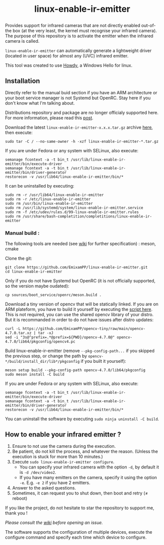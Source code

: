 # <p align=center>linux-enable-ir-emitter</p>

Provides support for infrared cameras that are not directly enabled out-of-the box (at the very least, the kernel must recognise your infrared camera). The purpose of this repository is to activate the emitter when the infrared camera is called.

`linux-enable-ir-emitter` can automatically generate a lightweight driver (located in user space) for almost any (UVC) infrared emitter.

This tool was created to use [Howdy](https://github.com/boltgolt/howdy), a Windows Hello for linux.

## Installation
Directly refer to the manual buid section if you have an ARM architecture or your boot service manager is not Systemd but OpenRC. Stay here if you don't know what I'm talking about.

Distributions repository and package are no longer officialy supported here.
For more information, please read this [post](https://github.com/EmixamPP/linux-enable-ir-emitter/wiki/About-distributions-repository). 
 
Download the latest `linux-enable-ir-emitter-x.x.x.tar.gz` archive [here](https://github.com/EmixamPP/linux-enable-ir-emitter/releases/latest), then execute:
```
sudo tar -C / --no-same-owner -h -xzf linux-enable-ir-emitter-*.tar.gz
```

If you are under Fedora or any system with SELinux, also execute: 
```
semanage fcontext -a -t bin_t /usr/lib/linux-enable-ir-emitter/bin/execute-driver
semanage fcontext -a -t bin_t /usr/lib/linux-enable-ir-emitter/bin/driver-generator
restorecon -v /usr/lib64/linux-enable-ir-emitter/bin/*
```

It can be uninstalled by executing:
```
sudo rm -r /usr/lib64/linux-enable-ir-emitter
sudo rm -r /etc/linux-enable-ir-emitter
sudo rm /usr/bin/linux-enable-ir-emitter
sudo rm /usr/lib/systemd/system/linux-enable-ir-emitter.service
sudo rm -f /etc/udev/rules.d/99-linux-enable-ir-emitter.rules
sudo rm /usr/share/bash-completition/completitions/linux-enable-ir-emitter
```

### Manual build :
The following tools are needed (see [wiki](https://github.com/EmixamPP/linux-enable-ir-emitter/wiki/Requirements) for further specification) : meson, cmake

Clone the git:
```
git clone https://github.com/EmixamPP/linux-enable-ir-emitter.git
cd linux-enable-ir-emitter
```

Only if you do not have Systemd but OpenRC (it is not officially supported, so the version maybe oudated):
```
cp sources/boot_service/openrc/meson.build .
```

Download a tiny version of opencv that will be statically linked. If you are on ARM plateform, you have to build it yourself by executing the [script here](https://github.com/EmixamPP/opencv-tiny/blob/main/build_opencv.sh). This is not required, you can use the shared opencv library of your distro. But it is recommanded in order to do not have issues after distro updates:
```
curl -L https://github.com/EmixamPP/opencv-tiny/raw/main/opencv-4.7.0.tar.xz | tar -xJ
sed -i "3s@^prefix=.*@prefix=${PWD}/opencv-4.7.0@" opencv-4.7.0/lib64/pkgconfig/opencv4.pc 
```

Build linux-enable-ir-emitter (remove `--pkg-config-path...` if you skipped the previous step, or change the path by `opencv-*/build/install_dir/lib*/pkgconfig` if you built it yourself):
```
meson setup build --pkg-config-path opencv-4.7.0/lib64/pkgconfig
sudo meson install -C build
```

If you are under Fedora or any system with SELinux, also execute: 
```
semanage fcontext -a -t bin_t /usr/lib/linux-enable-ir-emitter/bin/execute-driver
semanage fcontext -a -t bin_t /usr/lib/linux-enable-ir-emitter/bin/driver-generator
restorecon -v /usr/lib64/linux-enable-ir-emitter/bin/*
```

You can uninstall the software by executing `sudo ninja uninstall -C build`. 

## How to enable your infrared emitter ?
1. Ensure to not use the camera during the execution.
2. Be patient, do not kill the process, and whatever the reason. (Unless the execution is stuck for more than 10 minutes.)
3. Execute `sudo linux-enable-ir-emitter configure`.
    * You can specify your infrared camera with the option `-d`, by default it is `-d /dev/video2`.
    * If you have many emitters on the camera, specify it using the option `-e`. E.g. `-e 2` if you have 2 emitters.
4. Answer to the asked questions.
5. Sometimes, it can request you to shut down, then boot and retry ($\neq$ reboot)

If you like the project, do not hesitate to star the repository to support me, thank you !

*Please consult the [wiki](https://github.com/EmixamPP/linux-enable-ir-emitter/wiki) before opening an issue.*

The software supports the configuration of multiple devices, execute the configure command and specify each time which device to configure.
